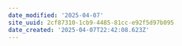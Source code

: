 ```yaml
---
date_modified: '2025-04-07'
site_uuid: 2cf87310-1cb9-4485-81cc-e92f5d97b095
date_created: '2025-04-07T22:42:08.623Z'
---
```





